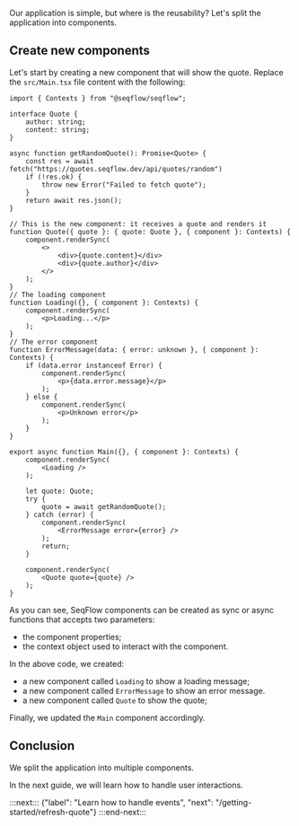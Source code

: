 
Our application is simple, but where is the reusability? Let's split the application into components.

## Create new components

Let's start by creating a new component that will show the quote. Replace the `src/Main.tsx` file content with the following:

```tsx
import { Contexts } from "@seqflow/seqflow";

interface Quote {
	author: string;
	content: string;
}

async function getRandomQuote(): Promise<Quote> {
	const res = await fetch("https://quotes.seqflow.dev/api/quotes/random")
	if (!res.ok) {
		throw new Error("Failed to fetch quote");
	}
	return await res.json();
}

// This is the new component: it receives a quote and renders it
function Quote({ quote }: { quote: Quote }, { component }: Contexts) {
	component.renderSync(
		<>
			<div>{quote.content}</div>
			<div>{quote.author}</div>
		</>
	);
}
// The loading component
function Loading({}, { component }: Contexts) {
	component.renderSync(
		<p>Loading...</p>
	);
}
// The error component
function ErrorMessage(data: { error: unknown }, { component }: Contexts) {
	if (data.error instanceof Error) {
		component.renderSync(
			<p>{data.error.message}</p>
		);
	} else {
		component.renderSync(
			<p>Unknown error</p>
		);
	}
}

export async function Main({}, { component }: Contexts) {
	component.renderSync(
		<Loading />
	);

	let quote: Quote;
	try {
		quote = await getRandomQuote();
	} catch (error) {
		component.renderSync(
			<ErrorMessage error={error} />
		);
		return;
	}

	component.renderSync(
		<Quote quote={quote} />
	);
}
```

As you can see, SeqFlow components can be created as sync or async functions that accepts two parameters:
- the component properties;
- the context object used to interact with the component.

In the above code, we created:
- a new component called `Loading` to show a loading message;
- a new component called `ErrorMessage` to show an error message.
- a new component called `Quote` to show the quote;

Finally, we updated the `Main` component accordingly.

## Conclusion

We split the application into multiple components.

In the next guide, we will learn how to handle user interactions.

:::next:::
{"label": "Learn how to handle events", "next": "/getting-started/refresh-quote"}
:::end-next:::
